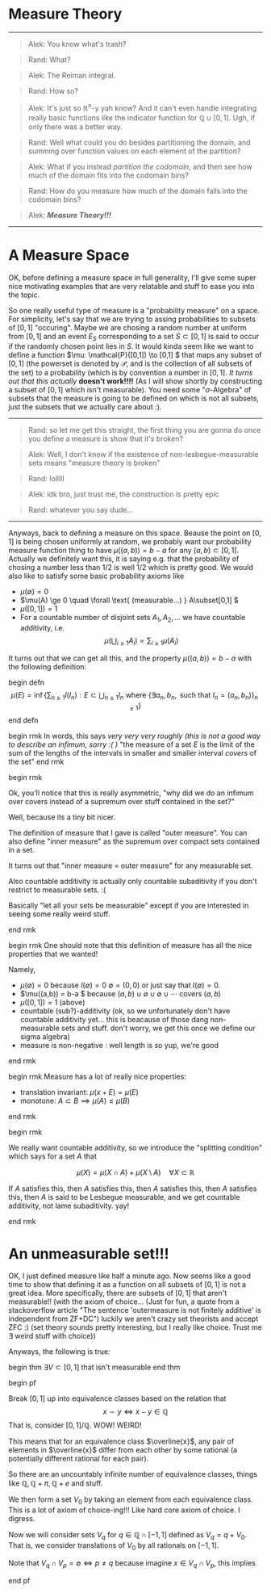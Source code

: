 # Measure Theory

---

> Alek: You know what's trash?

> Rand: What?

> Alek: The Reiman integral.

> Rand: How so? 

> Alek: It's just so $\mathbb{R}^n$-y yah know? And it can't even handle integrating really basic functions like the indicator function for $\mathbb{Q}\cup [0,1]$. Ugh, if only there was a better way.

> Rand: Well what could you do besides partitioning the domain, and summing over function values on each element of the partition?

> Alek: What if you instead *partition the codomain*, and then see how much of the domain fits into the codomain bins?

> Rand: How do you measure how much of the domain falls into the codomain bins?

> Alek: ***Measure Theory!!!***

--- 

# A Measure Space

OK, before defining a measure space in full generality, I'll give some super nice motivating examples that are very relatable and stuff to ease you into the topic.

So one really useful type of measure is a "probability measure" on a space.
For simplicity, let's say that we are trying to assing probabilities to subsets of $[0,1]$ "occuring". Maybe we are chosing a random number at uniform from $[0,1]$ and an event $E_S$ corresponding to a set $S\subset [0,1]$ is said to occur if the randomly chosen point lies in $S$. 
It would kinda seem like we want to define a function $\mu: \mathcal{P}([0,1]) \to [0,1] $ that maps any subset of $[0,1]$ (the powerset is denoted by $\mathcal{P}$, and is the collection of all subsets of the set) to a probability (which is by convention a number in $[0,1]$. *It turns out that this actually* **doesn't work!!!!** (As I will show shortly by constructing a subset of $[0,1]$ which isn't measurable). You need some "$\sigma$-Algebra" of subsets that the measure is going to be defined on which is not all subsets, just the subsets that we actually care about :).

---

> Rand: so let me get this straight, the first thing you are gonna do once you define a measure is show that it's broken?

> Alek: Well, I don't know if the existence of non-lesbegue-measurable sets means "measure theory is broken"

> Rand: lolllll

> Alek: idk bro, just trust me, the construction is pretty epic

> Rand: whatever you say dude...

---

Anyways, back to defining a measure on this space.
Beause the point on $[0,1]$ is being chosen uniformly at random, we probably want our probability measure function thing to have 
$\mu((a,b)) = b-a$ for any $(a,b) \subset [0,1]$. Actually we definitely want this, it is saying e.g. that the probability of chosing a number less than $1/2$ is well $1/2$ which is pretty good.
We would also like to satisfy some basic probability axioms like 

- $\mu(\emptyset) = 0$
- $\mu(A) \ge 0 \quad \forall \text{ (measurable...) } A\subset[0,1] $
- $\mu([0,1]) = 1$
- For a countable number of disjoint sets $A_1, A_2, \ldots$ we have countable additivity, i.e. $$\mu\left( \bigcup_{i\ge 1} A_i \right) = \sum_{i\ge 1} \mu(A_i)$$

It turns out that we can get all this, and the property $\mu((a,b)) = b-a$ with the following definition:

begin defn
$$\mu(E) = \inf \Big\{ \sum_{n\ge 1} l(I_n) : E \subset \bigcup_{n \ge 1} I_n \text{ where } \{\exists a_n,b_n, \text{ such that } I_n = (a_n, b_n)\}_{n\ge 1}\Big\}$$
end defn

begin rmk
In words, this says *very very very roughly (this is not a good way to describe an infimum, sorry :( )*
"the measure of a set $E$ is the limit of the sum of the lengths of the intervals in smaller and smaller interval *covers* of the set"
end rmk

begin rmk

Ok, you'll notice that this is really asymmetric, "why did we do an infimum over covers instead of a supremum over stuff contained in the set?"

Well, because its a tiny bit nicer.

The definition of measure that I gave is called "outer measure".
You can also define "inner measure" as the supremum over compact sets contained in a set.

It turns out that "inner measure = outer measure" for any measurable set.

Also countable additivity is actually only countable subaditivity if you don't restrict to measurable sets. :(

Basically "let all your sets be measurable" except if you are interested in seeing some really weird stuff.

end rmk

begin rmk
One should note that this definition of measure has all the nice properties that we wanted!

Namely, 

* $\mu(\emptyset) = 0$ because $l(\emptyset) = 0$ $\emptyset = (0,0)$ or just say that $l(\emptyset) = 0$. 
* $\mu((a,b)) = b-a $ because $(a,b)\cup \emptyset \cup \emptyset \cup \cdots$ covers $(a,b)$ 
* $\mu([0,1]) = 1$ (above)
* countable (sub?)-additivity (ok, so we unfortunately don't have countable additivity yet... this is beacause of those dang non-measurable sets and stuff. don't worry, we get this once we define our sigma algebra)
* measure is non-negative : well length is so yup, we're good

end rmk

begin rmk
Measure has a lot of really nice properties:

- translation invariant: $\mu(x+E) = \mu(E)$
- monotone: $A\subset B \implies \mu(A) \le \mu(B)$

end rmk

begin rmk

We really want countable additivity, so we introduce the "splitting condition" which says for a set $A$ that 

$$\mu(X)  = \mu(X \cap A) + \mu(X \setminus A) \quad \forall X \subset \mathbb{R}$$

If $A$ satisfies this, then $A$ satisfies this, then $A$ satisfies this, then $A$ satisfies this, then $A$ is said to be Lesbegue measurable, and we get countable additivity, not lame subaditivity. yay!

end rmk


# An unmeasurable set!!!

OK, I just defined measure like half a minute ago. Now seems like a good time to show that defining it as a function on all subsets of $[0,1]$ is not a great idea. More specifically, there are subsets of $[0,1]$ that aren't measurable!! (with the axiom of choice... (Just for fun, a quote from a stackoverflow article "The sentence 'outermeasure is not finitely additive' is independent from ZF+DC") luckily we aren't crazy set theorists and accept ZFC :) (set theory sounds pretty interesting, but I really like choice. Trust me $\exists$ weird stuff with choice))

Anyways, the following is true:

begin thm
$\exists V \subset [0,1]$ that isn't measurable
end thm

begin pf

Break $[0,1]$ up into equivalence classes based on the relation that 
$$x \sim y \iff x-y \in \mathbb{Q}$$
That is, consider $[0,1]/\mathbb{Q}$. WOW! WEIRD!

This means that for an equivalence class $\overline{x}$, any pair of elements in $\overline{x}$ differ from each other by some rational (a potentially different rational for each pair). 

So there are an uncountably infinite number of equivalence classes, things
like $\mathbb{Q}, \mathbb{Q} + \pi, \mathbb{Q}+e$ and stuff.

We then form a set $V_0$ by taking an element from each equivalence class. This is a lot of axiom of choice-ing!!! Like hard core axiom of choice. I digress.

Now we will consider sets $V_q$ for $q\in\mathbb{Q}\cap [-1,1]$ defined as $V_q = q+V_0$. That is, we consider translations of $V_0$ by all rationals on $[-1,1]$.

Note that $V_q \cap V_p = \emptyset \iff p\neq q$ because
imagine $x \in V_q \cap V_p$, this implies 


end pf






